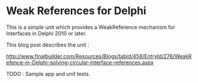 # Weak References for Delphi

This is a simple unit which provides a WeakReference mechanism for Interfaces in Delphi 2010 or later. 

This blog post describes the unit :

http://www.finalbuilder.com/Resources/Blogs/tabid/458/EntryId/276/WeakRefence-in-Delphi-solving-circular-interface-references.aspx

TODO : Sample app and unit tests.